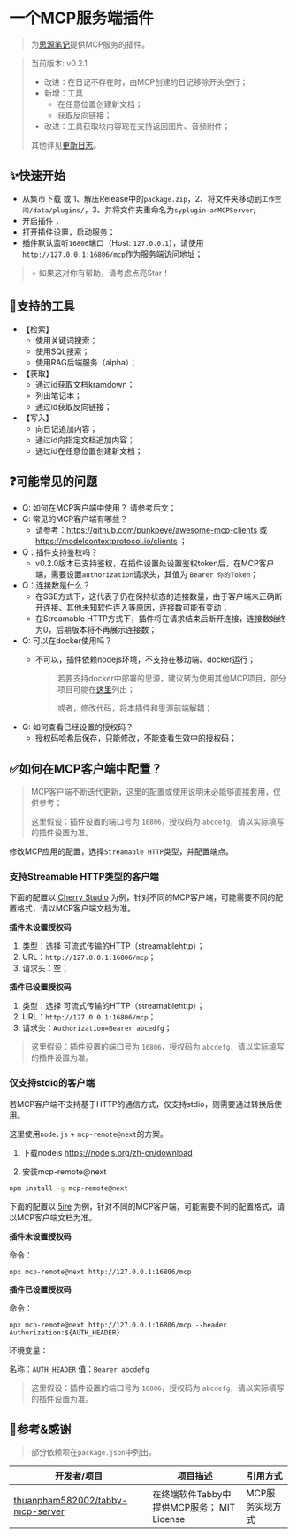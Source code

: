 # 一个MCP服务端插件

> 为[思源笔记](https://github.com/siyuan-note/siyuan)提供MCP服务的插件。

> 当前版本: v0.2.1
>
> - 改进：在日记不存在时，由MCP创建的日记移除开头空行；
> - 新增：工具
>   - 在任意位置创建新文档；
>   - 获取反向链接；
> - 改进：工具获取块内容现在支持返回图片、音频附件；
>
> 其他详见[更新日志](./CHANGELOG.md)。

## ✨快速开始

- 从集市下载 或 1、解压Release中的`package.zip`，2、将文件夹移动到`工作空间/data/plugins/`，3、并将文件夹重命名为`syplugin-anMCPServer`;
- 开启插件；
- 打开插件设置，启动服务；
- 插件默认监听`16806`端口（Host: `127.0.0.1`），请使用`http://127.0.0.1:16806/mcp`作为服务端访问地址；

> ⭐ 如果这对你有帮助，请考虑点亮Star！

## 🔧支持的工具

- 【检索】
  - 使用关键词搜索；
  - 使用SQL搜索；
  - 使用RAG后端服务（alpha）；
- 【获取】
  - 通过id获取文档kramdown；
  - 列出笔记本；
  - 通过id获取反向链接；
- 【写入】
  - 向日记追加内容；
  - 通过id向指定文档追加内容；
  - 通过id在任意位置创建新文档；

## ❓可能常见的问题

- Q: 如何在MCP客户端中使用？
  请参考后文；
- Q: 常见的MCP客户端有哪些？
  - 请参考：https://github.com/punkpeye/awesome-mcp-clients 或 https://modelcontextprotocol.io/clients ；
- Q：插件支持鉴权吗？
  - v0.2.0版本已支持鉴权，在插件设置处设置鉴权token后，在MCP客户端，需要设置`authorization`请求头，其值为 `Bearer 你的Token`；
- Q：连接数是什么？
  - 在SSE方式下，这代表了仍在保持状态的连接数量，由于客户端未正确断开连接、其他未知软件连入等原因，连接数可能有变动；
  - 在Streamable HTTP方式下，插件将在请求结束后断开连接，连接数始终为0，后期版本将不再展示连接数；
- Q: 可以在docker使用吗？
  - 不可以，插件依赖nodejs环境，不支持在移动端、docker运行；
  
    > 若要支持docker中部署的思源，建议转为使用其他MCP项目，部分项目可能在[这里](https://github.com/siyuan-note/siyuan/issues/13795)列出；
    > 
    > 或者，修改代码，将本插件和思源前端解耦；
- Q: 如何查看已经设置的授权码？
  - 授权码哈希后保存，只能修改，不能查看生效中的授权码；

## ✅如何在MCP客户端中配置？

> MCP客户端不断迭代更新，这里的配置或使用说明未必能够直接套用，仅供参考；
>
> 这里假设：插件设置的端口号为 `16806`，授权码为 `abcdefg`，请以实际填写的插件设置为准。

修改MCP应用的配置，选择`Streamable HTTP`类型，并配置端点。

### 支持Streamable HTTP类型的客户端

下面的配置以 [Cherry Studio](https://github.com/CherryHQ/cherry-studio) 为例，针对不同的MCP客户端，可能需要不同的配置格式，请以MCP客户端文档为准。

**插件未设置授权码**

1. 类型：选择 可流式传输的HTTP（streamablehttp）；
2. URL：`http://127.0.0.1:16806/mcp`；
3. 请求头：空；

**插件已设置授权码**

1. 类型：选择 可流式传输的HTTP（streamablehttp）；
2. URL：`http://127.0.0.1:16806/mcp`；
3. 请求头：`Authorization=Bearer abcedfg`；

> 这里假设：插件设置的端口号为 `16806`，授权码为 `abcdefg`，请以实际填写的插件设置为准。

### 仅支持stdio的客户端

若MCP客户端不支持基于HTTP的通信方式，仅支持stdio，则需要通过转换后使用。

这里使用`node.js` + `mcp-remote@next`的方案。

1. 下载nodejs https://nodejs.org/zh-cn/download

2. 安装mcp-remote@next
  ```bash
  npm install -g mcp-remote@next
  ```

下面的配置以 [5ire](https://5ire.app/) 为例，针对不同的MCP客户端，可能需要不同的配置格式，请以MCP客户端文档为准。

**插件未设置授权码**

命令：

```
npx mcp-remote@next http://127.0.0.1:16806/mcp
```

**插件已设置授权码**

命令：
```
npx mcp-remote@next http://127.0.0.1:16806/mcp --header Authorization:${AUTH_HEADER}
```

环境变量：

名称：`AUTH_HEADER`
值：`Bearer abcdefg`

> 这里假设：插件设置的端口号为 `16806`，授权码为 `abcdefg`，请以实际填写的插件设置为准。

## 🙏参考&感谢

> 部分依赖项在`package.json`中列出。

| 开发者/项目                                                         | 项目描述           | 引用方式         |
|---------------------------------------------------------------------|----------------|--------------|
| [thuanpham582002/tabby-mcp-server](https://github.com/thuanpham582002/tabby-mcp-server) | 在终端软件Tabby中提供MCP服务； MIT License | MCP服务实现方式 |